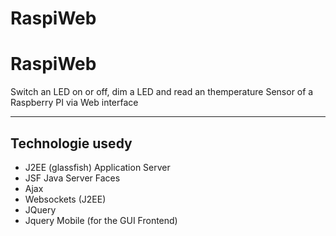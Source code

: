 # RaspiWeb
<h1>RaspiWeb</h1>
Switch an LED on or off, dim a LED and read an themperature Sensor of a Raspberry PI via Web interface
<hr>
<h2>Technologie usedy</h2>
<ul>
<li>J2EE (glassfish) Application Server</li>
<li>JSF Java Server Faces</li>
<li>Ajax</li>
<li>Websockets (J2EE)</li>
<li>JQuery</li>
<li>Jquery Mobile (for the GUI Frontend)</li>

</ul>
